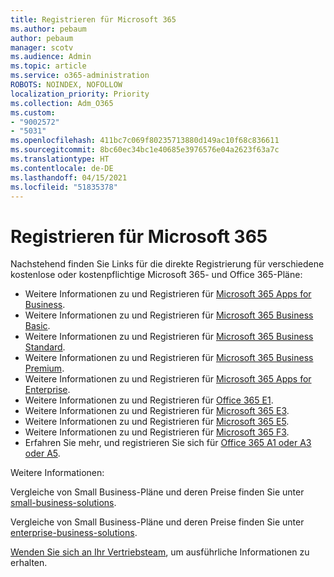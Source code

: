 ```yaml
---
title: Registrieren für Microsoft 365
ms.author: pebaum
author: pebaum
manager: scotv
ms.audience: Admin
ms.topic: article
ms.service: o365-administration
ROBOTS: NOINDEX, NOFOLLOW
localization_priority: Priority
ms.collection: Adm_O365
ms.custom:
- "9002572"
- "5031"
ms.openlocfilehash: 411bc7c069f80235713880d149ac10f68c836611
ms.sourcegitcommit: 8bc60ec34bc1e40685e3976576e04a2623f63a7c
ms.translationtype: HT
ms.contentlocale: de-DE
ms.lasthandoff: 04/15/2021
ms.locfileid: "51835378"
---
```

# <a name="sign-up-for-microsoft-365"></a>Registrieren für Microsoft 365

Nachstehend finden Sie Links für die direkte Registrierung für verschiedene kostenlose oder kostenpflichtige Microsoft 365- und Office 365-Pläne:

- Weitere Informationen zu und Registrieren für [Microsoft 365 Apps for Business](https://products.office.com/business/office-365-business?activetab=pivot%3aoverviewtab).
- Weitere Informationen zu und Registrieren für [Microsoft 365 Business Basic](https://products.office.com/business/office-365-business-essentials?activetab=pivot%3aoverviewtab).
- Weitere Informationen zu und Registrieren für [Microsoft 365 Business Standard](https://products.office.com/business/office-365-business-premium?activetab=pivot%3aoverviewtab).
- Weitere Informationen zu und Registrieren für [Microsoft 365 Business Premium](https://www.microsoft.com/microsoft-365/business/microsoft-365-business?activetab=pivot%3aoverviewtab).
- Weitere Informationen zu und Registrieren für [Microsoft 365 Apps for Enterprise](https://products.office.com/business/office-365-proplus-product?activetab=pivot%3aoverviewtab).
- Weitere Informationen zu und Registrieren für [Office 365 E1](https://www.microsoft.com/microsoft-365/business/office-365-enterprise-e1-business-software?activetab=pivot:overviewtab).
- Weitere Informationen zu und Registrieren für [Microsoft 365 E3](https://www.microsoft.com/microsoft-365/enterprise-e3-business-software).
- Weitere Informationen zu und Registrieren für [Microsoft 365 E5](https://www.microsoft.com/microsoft-365/enterprise-e5-business-software?activetab=pivot%3aoverviewtab).
- Weitere Informationen zu und Registrieren für [Microsoft 365 F3](https://www.microsoft.com/microsoft-365/microsoft-365-enterprise-f3?activetab=pivot%3aoverviewtab).
- Erfahren Sie mehr, und registrieren Sie sich für [Office 365 A1 oder A3 oder A5](https://www.microsoft.com/microsoft-365/academic/compare-office-365-education-plans?activetab=tab:primaryr1).

Weitere Informationen:

Vergleiche von Small Business-Pläne und deren Preise finden Sie unter [small-business-solutions](https://products.office.com/business/small-business-solutions#office-ContentAreaHeadingTemplate-1cuvapm).

Vergleiche von Small Business-Pläne und deren Preise finden Sie unter [enterprise-business-solutions](https://www.microsoft.com/microsoft-365/business/compare-more-office-365-for-business-plans).

[Wenden Sie sich an Ihr Vertriebsteam](https://go.microsoft.com/fwlink/?linkid=2127718), um ausführliche Informationen zu erhalten.
